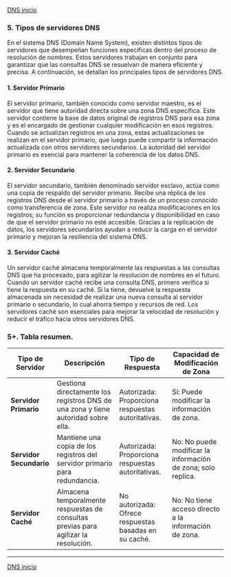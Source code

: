 [DNS inicio](./SR03.md)

### **5. Tipos de servidores DNS**

En el sistema DNS (Domain Name System), existen distintos tipos de servidores que desempeñan funciones específicas dentro del proceso de resolución de nombres. Estos servidores trabajan en conjunto para garantizar que las consultas DNS se resuelvan de manera eficiente y precisa. A continuación, se detallan los principales tipos de servidores DNS.

#### 1. Servidor Primario

El servidor primario, también conocido como servidor maestro, es el servidor que tiene autoridad directa sobre una zona DNS específica. Este servidor contiene la base de datos original de registros DNS para esa zona y es el encargado de gestionar cualquier modificación en esos registros. Cuando se actualizan registros en una zona, estas actualizaciones se realizan en el servidor primario, que luego puede compartir la información actualizada con otros servidores secundarios. La autoridad del servidor primario es esencial para mantener la coherencia de los datos DNS.

#### 2. Servidor Secundario

El servidor secundario, también denominado servidor esclavo, actúa como una copia de respaldo del servidor primario. Recibe una réplica de los registros DNS desde el servidor primario a través de un proceso conocido como transferencia de zona. Este servidor no realiza modificaciones en los registros; su función es proporcionar redundancia y disponibilidad en caso de que el servidor primario no esté accesible. Gracias a la replicación de datos, los servidores secundarios ayudan a reducir la carga en el servidor primario y mejoran la resiliencia del sistema DNS.

#### 3. Servidor Caché

Un servidor caché almacena temporalmente las respuestas a las consultas DNS que ha procesado, para agilizar la resolución de nombres en el futuro. Cuando un servidor caché recibe una consulta DNS, primero verifica si tiene la respuesta en su caché. Si la tiene, devuelve la respuesta almacenada sin necesidad de realizar una nueva consulta al servidor primario o secundario, lo cual ahorra tiempo y recursos de red. Los servidores caché son esenciales para mejorar la velocidad de resolución y reducir el tráfico hacia otros servidores DNS.

### **5+. Tabla resumen.**

| Tipo de Servidor       | Descripción                                                                 | Tipo de Respuesta                | Capacidad de Modificación de Zona |
|------------------------|-----------------------------------------------------------------------------|----------------------------------|-----------------------------------|
| **Servidor Primario**  | Gestiona directamente los registros DNS de una zona y tiene autoridad sobre ella. | Autorizada: Proporciona respuestas autoritativas. | Sí: Puede modificar la información de zona. |
| **Servidor Secundario** | Mantiene una copia de los registros del servidor primario para redundancia. | Autorizada: Proporciona respuestas autoritativas. | No: No puede modificar la información de zona; solo replica. |
| **Servidor Caché**     | Almacena temporalmente respuestas de consultas previas para agilizar la resolución. | No autorizada: Ofrece respuestas basadas en su caché. | No: No tiene acceso directo a la información de zona. |


---

[DNS inicio](./SR03.md)